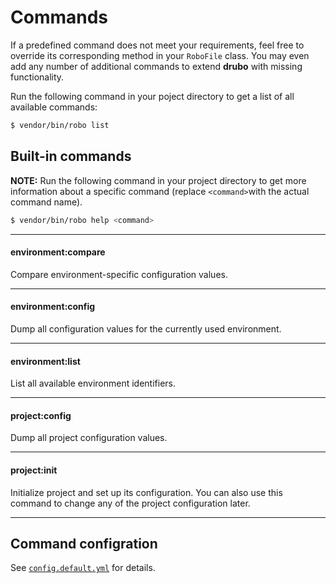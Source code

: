 # Commands

If a predefined command does not meet your requirements, feel free to override 
its corresponding method in your ```RoboFile``` class. You may even add any 
number of additional commands to extend **drubo** with missing functionality.

Run the following command in your poject directory to get a list of all 
available commands:

```sh
$ vendor/bin/robo list
```

## Built-in commands

**NOTE:** Run the following command in your project directory to get more 
information about a specific command (replace ```<command>```with the 
actual command name).

```sh
$ vendor/bin/robo help <command>
```

---

#### environment:compare

Compare environment-specific configuration values.

---

#### environment:config

Dump all configuration values for the currently used environment.

---

#### environment:list

List all available environment identifiers.

---

#### project:config

Dump all project configuration values.

---

#### project:init

Initialize project and set up its configuration. You can also use this command 
to change any of the project configuration later.

---

## Command configration

See [```config.default.yml```][config] for details.

[config]: ../config.default.yml
